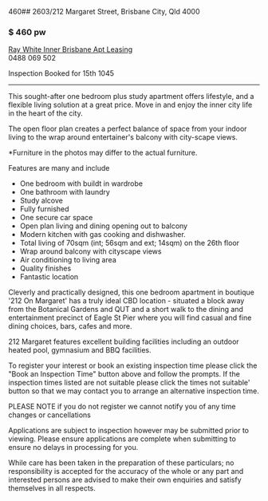 460## 2603/212 Margaret Street, Brisbane City, Qld 4000

### $ 460 pw  

[Ray White Inner Brisbane Apt Leasing](https://raywhiteinnerbrisbaneapts.com.au/)  
0488 069 502

Inspection Booked for 15th 1045

***

This sought-after one bedroom plus study apartment offers lifestyle, and a flexible living solution at a great price. Move in and enjoy the inner city life in the heart of the city.  
  
The open floor plan creates a perfect balance of space from your indoor living to the wrap around entertainer's balcony with city-scape views.  
  
*Furniture in the photos may differ to the actual furniture.  
  
Features are many and include  
- One bedroom with buildt in wardrobe  
- One bathroom with laundry  
- Study alcove  
- Fully furnished  
- One secure car space  
- Open plan living and dining opening out to balcony  
- Modern kitchen with gas cooking and dishwasher.  
- Total living of 70sqm (int; 56sqm and ext; 14sqm) on the 26th floor  
- Wrap around balcony with cityscape views  
- Air conditioning to living area  
- Quality finishes  
- Fantastic location  
  
Cleverly and practically designed, this one bedroom apartment in boutique '212 On Margaret' has a truly ideal CBD location - situated a block away from the Botanical Gardens and QUT and a short walk to the dining and entertainment precinct of Eagle St Pier where you will find casual and fine dining choices, bars, cafes and more.  
  
212 Margaret features excellent building facilities including an outdoor heated pool, gymnasium and BBQ facilities.  
  
To register your interest or book an existing inspection time please click the "Book an Inspection Time" button above and follow the prompts. If the inspection times listed are not suitable please click the times not suitable' button so that we may contact you to arrange an alternative inspection time.  
  
PLEASE NOTE if you do not register we cannot notify you of any time changes or cancellations  
  
Applications are subject to inspection however may be submitted prior to viewing. Please ensure applications are complete when submitting to ensure no delays in processing for you.  
  
While care has been taken in the preparation of these particulars; no responsibility is accepted for the accuracy of the whole or any part and interested persons are advised to make their own enquiries and satisfy themselves in all respects.